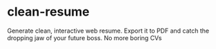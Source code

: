 # clean-resume
Generate clean, interactive web resume. Export it to PDF and catch the dropping jaw of your future boss. No more boring CVs
